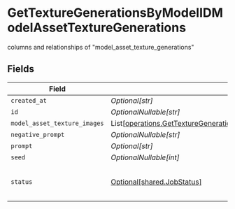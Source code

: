 # GetTextureGenerationsByModelIDModelAssetTextureGenerations

columns and relationships of "model_asset_texture_generations"


## Fields

| Field                                                                                                                                                      | Type                                                                                                                                                       | Required                                                                                                                                                   | Description                                                                                                                                                |
| ---------------------------------------------------------------------------------------------------------------------------------------------------------- | ---------------------------------------------------------------------------------------------------------------------------------------------------------- | ---------------------------------------------------------------------------------------------------------------------------------------------------------- | ---------------------------------------------------------------------------------------------------------------------------------------------------------- |
| `created_at`                                                                                                                                               | *Optional[str]*                                                                                                                                            | :heavy_minus_sign:                                                                                                                                         | N/A                                                                                                                                                        |
| `id`                                                                                                                                                       | *OptionalNullable[str]*                                                                                                                                    | :heavy_minus_sign:                                                                                                                                         | N/A                                                                                                                                                        |
| `model_asset_texture_images`                                                                                                                               | List[[operations.GetTextureGenerationsByModelIDModelAssetTextureImages](../../models/operations/gettexturegenerationsbymodelidmodelassettextureimages.md)] | :heavy_minus_sign:                                                                                                                                         | N/A                                                                                                                                                        |
| `negative_prompt`                                                                                                                                          | *OptionalNullable[str]*                                                                                                                                    | :heavy_minus_sign:                                                                                                                                         | N/A                                                                                                                                                        |
| `prompt`                                                                                                                                                   | *Optional[str]*                                                                                                                                            | :heavy_minus_sign:                                                                                                                                         | N/A                                                                                                                                                        |
| `seed`                                                                                                                                                     | *OptionalNullable[int]*                                                                                                                                    | :heavy_minus_sign:                                                                                                                                         | N/A                                                                                                                                                        |
| `status`                                                                                                                                                   | [Optional[shared.JobStatus]](../../models/shared/jobstatus.md)                                                                                             | :heavy_minus_sign:                                                                                                                                         | The status of the current task.                                                                                                                            |